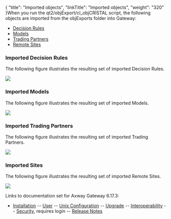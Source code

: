 {
    "title": "Imported objects",
    "linkTitle": "Imported objects",
    "weight": "320"
}When you run the <span class="code">qt2/objExport/cl\_objCRISTAL</span> script, the following objects are imported from the objExports folder into Gateway:

-   [Decision Rules](#decision_rules)
-   [Models](#models)
-   [Trading Partners](#trading_partners)
-   [Remote Sites](#sites)

<span id="decision_rules"></span>

### Imported Decision Rules

The following figure illustrates the resulting set of imported Decision Rules.

![](/Images/Gateway/g_qt2_descicionRules.png)

<span id="models"></span>

### Imported Models

The following figure illustrates the resulting set of imported Models.

![](/Images/Gateway/g_qt2_models.png)

<span id="trading_partners"></span>

### Imported Trading Partners

The following figure illustrates the resulting set of imported Trading Partners.

![](/Images/Gateway/g_qt2_localAlias.png)

<span id="sites"></span>

### Imported Sites

The following figure illustrates the resulting set of imported Remote Sites.

![](/Images/Gateway/g_qt2_sites.png)

Links to documentation set for Axway Gateway <span class="mc-variable axway_variables.Release_Number variable">6.17.3</span>:

-   [Installation](#) -- [User](#) -- [Unix Configuration](#) -- [Upgrade](#) -- [Interoperability](#) -- [Security](#), requires login -- [Release Notes](#)
